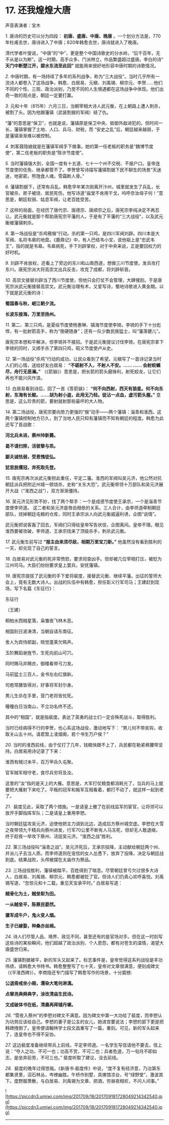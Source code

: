 # 17. 还我煌煌大唐

声音表演者：宝木

 *1.* 唐诗的历史可以分为四段： **初唐、盛唐、中唐、晚唐** 。一个划分方法是，770年杜甫去世，唐诗进入了中唐；820年韩愈去世，唐诗就进入了晚唐。

清代学者叶燮说，“中唐”的“中”，更是整个中国诗歌史的分水岭，“后千百年，无不从是以为断”。这一时期，高手众多、门派林立，作品繁盛超过盛唐。李白的诗“ **天门中断楚江开，碧水东流至此回”** 就能用来很好地形容中唐时期的诗歌情况。

 *2.* 中唐时期，有一场持续了多年的系列战争，称为“三大战役”。当时几乎所有一流诗人都卷入了这场战争，韩愈、白居易、元稹、刘禹锡、柳宗元、李贺……他们不同的个性、三观、政治派别，乃至不同的人生境遇都在这场战争中体现。他们出奇一致的观点是，朝廷一定要打赢。

 *3.* 元和十年（815年）六月三日，当朝宰相大诗人武元衡，在上朝路上遭人刺杀，被割了头。因为他跟藩镇（武装割据的军阀）结了仇。

“藩”的意思是“保卫”，也就是说，藩镇原是保卫中央、抵御外敌进犯的。但时间一长，藩镇掌握了土地、人口、兵马、财税，而 “安史之乱”后，朝廷越来越弱，于是藩镇渐渐难以被控制。

 *4.* 刺客聂隐娘就是在藩镇军阀手下做事。她的第一任老板的职务是“魏博节度使”，第二任老板的职务是“陈许节度使”。

 *5.* 当时藩镇强大到，全国一度有十五道、七十一个州不交税、不报户口。皇帝连节度使的任免、继承都管不了。李贺曾写诗描写藩镇割据下民不聊生的场景“天迷迷，地密密。熊虺食人魂，雪霜断人骨。”

 *6.* 藩镇割据下，还常有兵乱。韩愈早年某次刚离开汴州，城里就发生了兵乱，长官被杀、房子被烧、居民死伤。他写诗道“庙堂不肯用干戈，呜呼奈汝母子何！”意思是，朝廷软弱、姑息军阀，让老百姓受苦。

 *7.* 这样的局面，在经历了唐代宗、唐德宗、唐顺宗之后，唐宪宗李纯决定不再忍让。武元衡就是那个帮助唐宪宗平藩的人。于是有了平藩的“三大战役”，以及武元衡被藩镇刺杀。

 *8.* 第一场战役是“杀鸡儆猴”行动。杀的第一只鸡，是四川军阀刘辟。四川本是大军阀、名将韦皋的地盘。《鹿鼎记》中，有人巴结韦小宝，说他祖上是“忠武韦王”，指的就是韦皋。韦皋病死，手下刘辟掌权，对于中央来说，正是要回权力的好时机。

 *9.* 刘辟不肯放权，还看上了旁边的东川和山南西道，想做三川节度使。发兵攻打东川。唐宪宗派大将高崇文出兵反击，攻克了成都，将刘辟斩首。

 *10.* 高崇文接替刘辟当了西川节度使，但他只会打仗不会管理，大肆搜刮。于是唐宪宗派武元衡接替高崇文。武元衡治理有术，又爱写诗，蜀地诗歌进入黄金期。以下就是武元衡的诗：

 **蜀国春与秋，岷江朝夕流。**

 **长波东接海，万里至扬州。**

 *11.* 第二、第三只鸡，是夏绥节度使杨惠琳、镇海节度使李锜。李锜的手下十分彪悍，有一批射箭高手，称为“挽硬随身”；还有一队少数民族猛士，叫“藩落健儿”。

唐宪宗本想和平解决，但李锜并不接招。于是武元衡提议讨伐李锜。在唐宪宗拿下李锜的同时，又顺手杀了第四只鸡，昭义节度使卢从史。

 *12.* 第一场战役“杀鸡”行动的成功，让民众看到了希望。元稹写了一首诗记录当时人们的心情，送给好友白居易： **“不砺射不入，不射人不安。...... ...... 会射蛟螭尽，舟行无恶澜。”** （《箭镞》）意思是，把长箭的箭头磨锋利，射死蛟龙，让它们再也不能兴风作浪。

 *13.* 白居易看到诗后，回了一首《答箭镞》： **“何不向西射，西天有狼星。何不向东射，东海有长鲸。……胡为射小盗，此用无乃轻。徒沾一点血，虚污箭头腥。”** 意思是，这么珍贵的箭，要射就射那些最坏的大人物。

 *14.* 第二场战役，唐宪宗要向势力更强的“猴”动手——两个藩镇：淄青和淮西。这两个藩镇控制地方已久，到了当地人民只知有藩镇而不知有朝廷的程度。韩愈为此还写了首战歌：

 **河北兵未进，蔡州帅新薨。**

 **曷不请扫除，活彼黎与烝。**

 **鄙夫诚怯弱，受恩愧徒弘。**

 **犹思脱儒冠，弃死取先登。**

 *15.* 唐宪宗再次派武元衡担此重任，平定二藩。淮西的军阀叫吴元济，他公然对抗朝廷派兵把附近州城一顿烧杀，史称“关东大恐”。武元衡带领十万部队和吴元济展开大战（“淮西之战”），双方渐渐僵持。

 *16.* 吴元济见形势不妙，找了两个帮手：一个是成德节度使王承宗，一个是淄青节度使李师道。 这二者和吴元济是唇齿相依的关系。三人合计，由李师道牵制朝廷部队，烧掉朝廷屯粮的仓库，同时王承宗派人向武元衡威逼利诱，企图“说情”。

武元衡把说客轰了回去，军阀们只得给皇帝写告状信，企图离间。皇帝不理。眼见淮西要被攻破，李师道、王承宗找来了顶级杀手，刺杀武元衡。

 *17.* 武元衡生前写过 **“报主由来须尽敌，相期万里宝刀新。”** 他虽然没有看到胜利的一天，却兑现了自己的誓言。

 *18.* 白居易对武元衡的死非常愤怒，要求彻查凶手。但却被几位宰相打压，被贬为江州司马。大臣们纷纷要求皇上罢兵，安抚藩镇。

 *19.* 唐宪宗提拔了武元衡的手下爱将裴度，接替武元衡、继续平藩。出征的誓师大会上，竟有无数大诗人。出战的队伍中有韩愈，担任彰义行军司马；王建赶到现场，写下名篇《东征行》： 

东征行

（王建）

桐柏水西贼星落，枭雏夜飞林木恶。

相国刻日波涛清，当朝自请东南征。

舍人为宾侍郎副，晓觉蓬莱欠珮声。

玉阶舞蹈谢旌节，生死向前山可穴。

同时赐马并赐衣，御楼看带弓刀发。

马前猛士三百人，金书左右红旗新。

司庖常膳皆得对，好事将军封尔身。

男儿生杀在手里，营门老将皆忧死。

曈曈白日当南山，不立功名终不还。

其中的“相国”，就是指裴度。表达了英勇的战士们一定会殊死战斗，取得胜利。

当时已经病得不行的李贺，也心系这场战役，激动地写下： “男儿何不带吴钩，收取关山五十州。请君暂上凌烟阁，若个书生万户侯？”

 *20.* 当时的淮西前线，由于仗打了几年，钱粮快跟不上了，兵民都在勒紧裤腰带坚持。白居易用诗记录了下来：

淮西有贼讨未平，百万甲兵久屯聚。

官军贼军相守老，食尽兵穷将及汝。

这里的“汝”指的是天上的大雁。意思是，大军打仗粮食都消耗光了，当兵的马上就要把大雁射下来吃了。平叛的冠军和叛军互相看着，都打不动了，就这样一起到老了。

 *21.*  裴度见此，采取了两个措施。一是请皇上撤了在前线监军的宦官，让将领可以放开手脚指挥军队；二是请皇上重用李愬。

当时朝廷猛攻吴元济，迫使他把主力调到北边，造成后方蔡州城空虚。李愬在大雪之夜带领九千精兵向蔡州进发，行军70公里不断有人马冻死，但却无人敢退缩，终于趁夜一举攻下蔡州、活捉吴元济。“淮西之战”胜利。

 *22.* 第三场战役叫“淄青之战”。吴元济死后，王承宗投降，主动献给朝廷两个州、并派儿子去当人质。而李师道则在宠信的女人怂恿下，放弃了投降，决定与朝廷战到底。结果战败，头颅被摆在太庙作为祭品。

 *23.* 三场战役胜利，藩镇被踏平，百姓得到了喘息。尽管朝廷曾亏欠过很多大诗人，白居易、刘禹锡、柳宗元、韩愈都被贬了官。但诗人们仍真心欢呼喜悦。刘禹锡写道，“忽惊元和十二载，重见天宝承平时。” 白居易写道：    

 **贼骨化为土，贼垒犁为田。**

 **一从贼垒平，陈蔡民晏然。**

 **骡军成牛户，鬼火变人烟。**

 **生子已嫁娶，种桑亦丝绵。**

 *24.* 诗人们尽管人品、境界、政见不同，甚至还有的是官场对手。但在这一时刻写这些诗的某些瞬间，他们超越了政治派别、个人恩怨，都有对苍生的温情，渴望大唐盛世归来。

 *25.* 藩镇割据被平，新的军头又起来了。标志事件是，皇帝觉得这系列战役是丰功伟绩，请韩愈大书特书。韩愈整整写了七十天，皇帝对文章很满意，便刻成碑文（《平淮西碑》）。李商隐还专门描写了韩愈写作的场景，十分震撼:

 **公退斋戒坐小阁，濡染大笔何淋漓。**

 **点窜尧典舜典字，涂改清庙生民诗。**

 **文成破体书在纸，清晨再拜铺丹墀。**

 *26.* “雪夜入蔡州”的李愬对碑文不满意。因为碑文中第一大功给了裴度，而李愬认为功劳应该给自己。李愬的妻子是公主的女儿，她进宫要说法；李愬的部下更是把韩碑拽倒了。皇帝便请翰林学士段文昌重写了一篇，重刻。可见，新的军头起来了，连皇帝也不得不妥协。

 *27.* 这边裴度准备继续带兵上前线，平定李师道。一名学生写信请他不要去，信上说：“夺人之功，不可一也；功高不赏，不可二也；兵者危道，万一旬月不即如志，是坐弃前劳，不可三也。” 斐度听取了建议，没去前线。

 *28.*  裴度的晚年过得悠哉。《新唐书·裴度传》中说，“度不复有经济意，乃治第东都集贤里，沼石林丛，岑缭幽胜。午桥作别墅，具燠馆凉台，号“绿野堂”，激波其下。度野服萧散，与白居易、刘禹锡为文章、把酒，穷昼夜相欢，不问人间事。”

![https://piccdn3.umiwi.com/img/201709/18/201709181728049214342540.jpg](https://piccdn3.umiwi.com/img/201709/18/201709181728049214342540.jpg)

---
